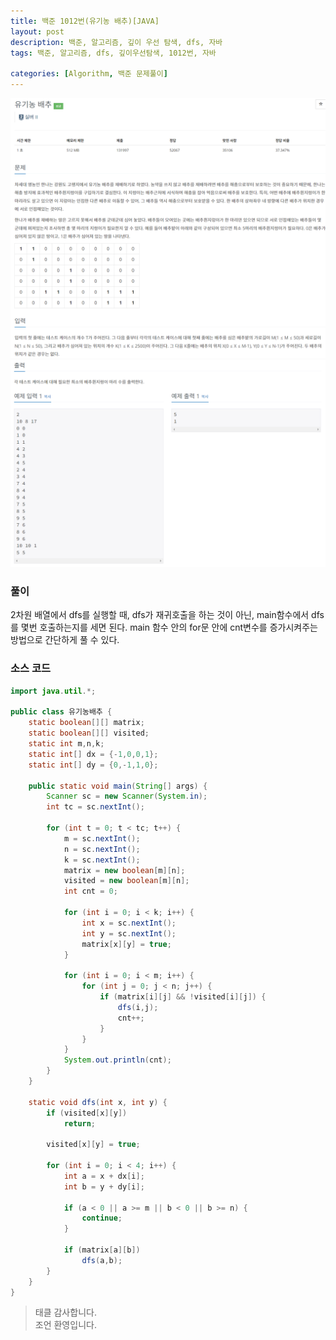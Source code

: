 ```yaml
---
title: 백준 1012번(유기농 배추)[JAVA]
layout: post
description: 백준, 알고리즘, 깊이 우선 탐색, dfs, 자바
tags: 백준, 알고리즘, dfs, 깊이우선탐색, 1012번, 자바

categories: [Algorithm, 백준 문제풀이]
---
```


![1012-1](/assets/img/1012-1.png)<br/>
![1012-2](/assets/img/1012-2.png)


### __풀이__
2차원 배열에서 dfs를 실행할 때, dfs가 재귀호출을 하는 것이 아닌, main함수에서 dfs를 몇번 호출하는지를 세면 된다. main 함수 안의 for문 안에 cnt변수를 증가시켜주는 방법으로 간단하게 풀 수 있다.


### __소스 코드__ 

```java
import java.util.*;

public class 유기농배추 {
	static boolean[][] matrix;
	static boolean[][] visited;
	static int m,n,k;
	static int[] dx = {-1,0,0,1};
	static int[] dy = {0,-1,1,0};
	
	public static void main(String[] args) {
		Scanner sc = new Scanner(System.in);
		int tc = sc.nextInt();
		
		for (int t = 0; t < tc; t++) {
			m = sc.nextInt();
			n = sc.nextInt();
			k = sc.nextInt();
			matrix = new boolean[m][n];
			visited = new boolean[m][n];
			int cnt = 0;
			
			for (int i = 0; i < k; i++) {
				int x = sc.nextInt();
				int y = sc.nextInt();
				matrix[x][y] = true;
			}
			
			for (int i = 0; i < m; i++) {
				for (int j = 0; j < n; j++) {
					if (matrix[i][j] && !visited[i][j]) {
						dfs(i,j);
						cnt++;
					}
				}
			}
			System.out.println(cnt);
		}
	}
	
	static void dfs(int x, int y) {
		if (visited[x][y])
			return;
		
		visited[x][y] = true;
		
		for (int i = 0; i < 4; i++) {
			int a = x + dx[i];
			int b = y + dy[i];
			
			if (a < 0 || a >= m || b < 0 || b >= n) {
				continue;
			}
			
			if (matrix[a][b])
				dfs(a,b);	
		}
	}
}
```

> 태클 감사합니다.<br/>
> 조언 환영입니다.
